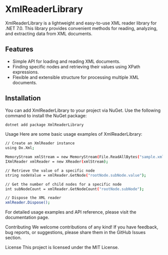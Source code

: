 # XmlReaderLibrary

XmlReaderLibrary is a lightweight and easy-to-use XML reader library for .NET 7.0. This library provides convenient methods for reading, analyzing, and extracting data from XML documents.

## Features

- Simple API for loading and reading XML documents.
- Finding specific nodes and retrieving their values using XPath expressions.
- Flexible and extensible structure for processing multiple XML documents.

## Installation

You can add XmlReaderLibrary to your project via NuGet. Use the following command to install the NuGet package:

```bash
dotnet add package XmlReaderLibrary
```

Usage
Here are some basic usage examples of XmlReaderLibrary:

```bash
// Create an XmlReader instance
using Dx.Xml;

MemoryStream xmlStream = new MemoryStream(File.ReadAllBytes("sample.xml"));
IXmlReader xmlReader = new XReader(xmlStream);

// Retrieve the value of a specific node
string nodeValue = xmlReader.GetNode("rootNode.subNode.value");

// Get the number of child nodes for a specific node
int subNodeCount = xmlReader.GetNodeCount("rootNode.subNode");

// Dispose the XML reader
xmlReader.Dispose();

```

For detailed usage examples and API reference, please visit the documentation page.

Contributing
We welcome contributions of any kind! If you have feedback, bug reports, or suggestions, please share them in the GitHub Issues section.

License
This project is licensed under the MIT License.
